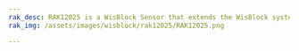 ```yaml
---
rak_desc: RAK12025 is a WisBlock Sensor that extends the WisBlock system with an ST I3G4250D 3-axis gyroscope sensor. A ready-to-use SW library and tutorial make it easy to measure rotation speed and report data through a standard I2C digital interface.
rak_img: /assets/images/wisblock/rak12025/RAK12025.png

---
```


<rk-redirect to="/Product-Categories/WisBlock/RAK12025/Overview/" />